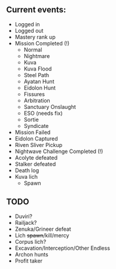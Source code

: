 ## Current events:

- Logged in
- Logged out
- Mastery rank up
- Mission Completed (!)
    * Normal
    * Nightmare
    * Kuva
    * Kuva Flood
    * Steel Path
    * Ayatan Hunt
    * Eidolon Hunt
    * Fissures
    * Arbitration
    * Sanctuary Onslaught
    * ESO (needs fix)
    * Sortie
    * Syndicate
- Mission Failed
- Eidolon Captured
- Riven Sliver Pickup
- Nightwave Challenge Completed (!)
- Acolyte defeated
- Stalker defeated
- Death log
- Kuva lich
    * Spawn

## TODO

- Duviri?
- Railjack?
- Zenuka/Grineer defeat
- Lich ~~spawn~~/kill/mercy
- Corpus lich?
- Excavation/Interception/Other Endless
- Archon hunts
- Profit taker